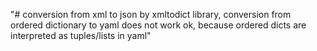 ﻿"# conversion from xml to json by xmltodict library, conversion from ordered dictionary to yaml does not work ok, because ordered dicts are interpreted as tuples/lists in yaml"